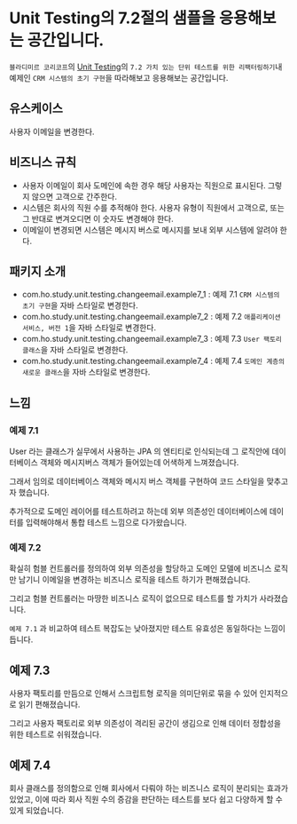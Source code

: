 # Unit Testing의 7.2절의 샘플을 응용해보는 공간입니다.

`블라디미르 코리코프`의 [Unit Testing](https://product.kyobobook.co.kr/detail/S000001805070)의 `7.2 가치 있는 단위 테스트를 위한 리팩터링하기`내 예제인 `CRM 시스템의 초기 구현`을 따라해보고 응용해보는 공간입니다.

## 유스케이스

사용자 이메일을 변경한다.

## 비즈니스 규칙

- 사용자 이메일이 회사 도메인에 속한 경우 해당 사용자는 직원으로 표시된다. 그렇지 않으면 고객으로 간주한다.
- 시스템은 회사의 직원 수를 추적해야 한다. 사용자 유형이 직원에서 고객으로, 또는 그 반대로 변겨오디면 이 숫자도 변경해야 한다.
- 이메일이 변경되면 시스템은 메시지 버스로 메시지를 보내 외부 시스템에 알려야 한다.

## 패키지 소개

- com.ho.study.unit.testing.changeemail.example7_1 : 예제 7.1 `CRM 시스템의 초기 구현`을 자바 스타일로 변경한다.
- com.ho.study.unit.testing.changeemail.example7_2 : 예제 7.2 `애플리케이션 서비스, 버전 1`을 자바 스타일로 변경한다.
- com.ho.study.unit.testing.changeemail.example7_3 : 예제 7.3 `User 팩토리 클래스`을 자바 스타일로 변경한다.
- com.ho.study.unit.testing.changeemail.example7_4 : 예제 7.4 `도메인 계층의 새로운 클래스`을 자바 스타일로 변경한다.

## 느낌

### 예제 7.1

User 라는 클래스가 실무에서 사용하는 JPA 의 엔티티로 인식되는데 그 로직안에 데이터베이스 객체와 메시지버스 객체가 들어있는데 어색하게 느껴졌습니다.

그래서 임의로 데이터베이스 객체와 메시지 버스 객체를 구현하여 코드 스타일을 맞추고자 했습니다.

추가적으로 도메인 레이어를 테스트하려고 하는데 외부 의존성인 데이터베이스에 데이터를 입력해야해서 통합 테스트 느낌으로 다가왔습니다.

### 예제 7.2

확실히 험블 컨트롤러를 정의하여 외부 의존성을 할당하고 도메인 모델에 비즈니스 로직만 남기니 이메일을 변경하는 비즈니스 로직을 테스트 하기가 편해졌습니다.

그리고 험블 컨트롤러는 마땅한 비즈니스 로직이 없으므로 테스트를 할 가치가 사라졌습니다.

`예제 7.1` 과 비교하여 테스트 복잡도는 낮아졌지만 테스트 유효성은 동일하다는 느낌이 듭니다.

## 예제 7.3

사용자 팩토리를 만듬으로 인해서 스크립트형 로직을 의미단위로 묶을 수 있어 인지적으로 읽기 편해졌습니다.

그리고 사용자 팩토리로 외부 의존성이 격리된 공간이 생김으로 인해 데이터 정합성을 위한 테스트로 쉬워졌습니다.

## 예제 7.4

회사 클래스를 정의함으로 인해 회사에서 다뤄야 하는 비즈니스 로직이 분리되는 효과가 있었고, 이에 따라 회사 직원 수의 증감을 판단하는 테스트를 보다 쉽고 다양하게 할 수 있게 되었습니다.
